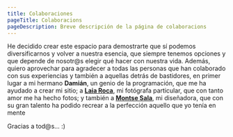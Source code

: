 ```yaml
---
title: Colaboraciones
pageTitle: Colaboracions
pageDescription: Breve descripción de la página de colaboracions
---
```


He decidido crear este espacio para demostrarte que sí podemos diversificarnos y volver a nuestra esencia, que siempre tenemos opciones y que depende de nosotr@s elegir qué hacer con nuestra vida. Además, quiero aprovechar para agradecer a todas las personas que han colaborado con sus experiencias y también a aquellas detrás de bastidores, en primer lugar a mi hermano **Damián**, un genio de la programación, que me ha ayudado a crear mi sitio; a **[Laia Roca](https://www.instagram.com/laiarocaphotography/?hl=es)**, mi fotógrafa particular, que con tanto amor me ha hecho fotos; y también a **[Montse Sala](https://www.instagram.com/montsesala_disseny/)**, mi diseñadora, que con su gran talento ha podido recrear a la perfección aquello que yo tenía en mente 

Gracias a tod@s... :)
